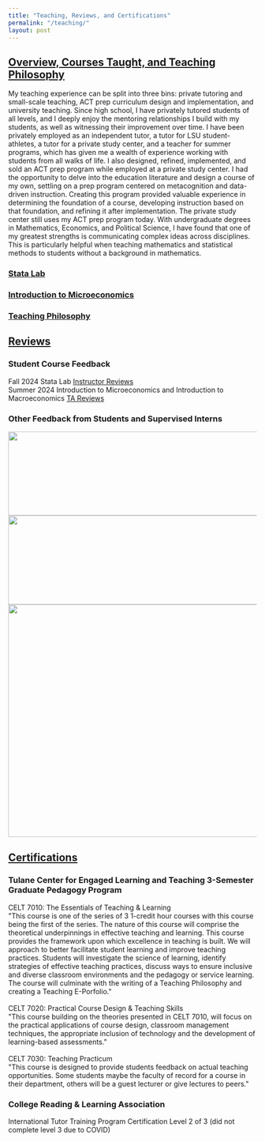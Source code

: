 ```yaml
---
title: "Teaching, Reviews, and Certifications"
permalink: "/teaching/"
layout: post
---
```


## <ins> Overview, Courses Taught, and Teaching Philosophy </ins>
My teaching experience can be split into three bins: private tutoring and small-scale teaching, ACT prep curriculum design and implementation, and university teaching. Since high school, I have privately tutored students of all levels, and I deeply enjoy the mentoring relationships I build with my students, as well as witnessing their improvement over time. I have been privately employed as an independent tutor, a tutor for LSU student-athletes, a tutor for a private study center, and a teacher for summer programs, which has given me a wealth of experience working with students from all walks of life. I also designed, refined, implemented, and sold an ACT prep program while employed at a private study center. I had the opportunity to delve into the education literature and design a course of my own, settling on a prep program centered on metacognition and data-driven instruction. Creating this program provided valuable experience in determining the foundation of a course, developing instruction based on that foundation, and refining it after implementation. The private study center still uses my ACT prep program today. With undergraduate degrees in Mathematics, Economics, and Political Science, I have found that one of my greatest strengths is communicating complex ideas across disciplines. This is particularly helpful when teaching mathematics and statistical methods to students without a background in mathematics.

### [Stata Lab](statalab.md) 
### [Introduction to Microeconomics](microecon.md)
### [Teaching Philosophy](teachingphil.md)

## <ins> Reviews </ins>
### Student Course Feedback
Fall 2024 Stata Lab [Instructor Reviews](https://github.com/user-attachments/files/22876044/Fall_2024_StataLabEvals_GabeOlivier_202430-1-ECON-3983-01-60211.pdf) \
Summer 2024 Introduction to Microeconomics and Introduction to Macroeconomics [TA Reviews](https://github.com/user-attachments/files/22894903/summer24_TA_evals.pdf)

### Other Feedback from Students and Supervised Interns
<img width="917" height="170" alt="" src="https://github.com/user-attachments/assets/fa7b91bf-8e1d-4c4a-a1d6-00989ecf6a53" />
<br>
<img width="957" height="180" alt="" src="https://github.com/user-attachments/assets/e47ed495-b0a1-4e7a-8245-1a3211475b56" />
<br>
<img width="948" height="471" alt="" src="https://github.com/user-attachments/assets/2effa6c9-d2dc-4ac8-bde7-7a5f87ad3140" />

## <ins> Certifications </ins>
### Tulane Center for Engaged Learning and Teaching 3-Semester Graduate Pedagogy Program
CELT 7010: The Essentials of Teaching & Learning \
"This course is one of the series of 3 1-credit hour courses with this course being the first of the series. The nature of this course will comprise the theoretical underpinnings in effective teaching and learning. This course provides the framework upon which excellence in teaching is built. We will approach to better facilitate student learning and improve teaching practices. Students will investigate the science of learning, identify strategies of effective teaching practices, discuss ways to ensure inclusive and diverse classroom environments and the pedagogy or service learning. The course will culminate with the writing of a Teaching Philosophy and creating a Teaching E-Porfolio." \
\
CELT 7020: Practical Course Design & Teaching Skills \
"This course building on the theories presented in CELT 7010, will focus on the practical applications of course design, classroom management techniques, the appropriate inclusion of technology and the development of learning-based assessments." \
\
CELT 7030: Teaching Practicum \
"This course is designed to provide students feedback on actual teaching opportunities. Some students maybe the faculty of record for a course in their department, others will be a guest lecturer or give lectures to peers."
### College Reading & Learning Association
International Tutor Training Program Certification Level 2 of 3 (did not complete level 3 due to COVID)

